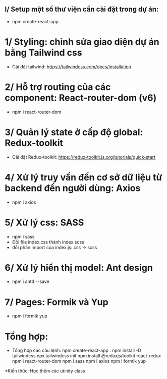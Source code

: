 ## I/ Setup một số thư viện cần cài đặt trong dự án:

- npm create-react-app .

# 1/ Styling: chỉnh sửa giao diện dự án bằng Tailwind css

- Cài đặt tailwind: https://tailwindcss.com/docs/installation

# 2/ Hỗ trợ routing của các component: React-router-dom (v6)

- npm i react-router-dom

# 3/ Quản lý state ở cấp độ global: Redux-toolkit

- Cài đặt Redux-toolkit: https://redux-toolkit.js.org/tutorials/quick-start

# 4/ Xử lý truy vấn đến cơ sở dữ liệu từ backend đến người dùng: Axios

- npm i axios

# 5/ Xử lý css: SASS

- npm i sass
- Đổi file index.css thành index.scss
- đổi phần import của index.js: css -> scss

# 6/ Xử lý hiển thị model: Ant design

- npm i antd --save

# 7/ Pages: Formik và Yup

- npm i formik yup

# Tổng hợp:

- Tổng hợp các câu lệnh:
  npm create-react-app .
  npm install -D tailwindcss
  npx tailwindcss init
  npm install @reduxjs/toolkit react-redux
  npm i react-router-dom
  npm i sass
  npm i axios
  npm i formik yup

\*Kiến thức: Học thêm các utinity class
